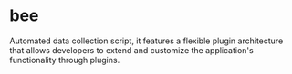 # bee
Automated data collection script, it features a flexible plugin architecture that allows developers to extend and customize the application's functionality through plugins.
